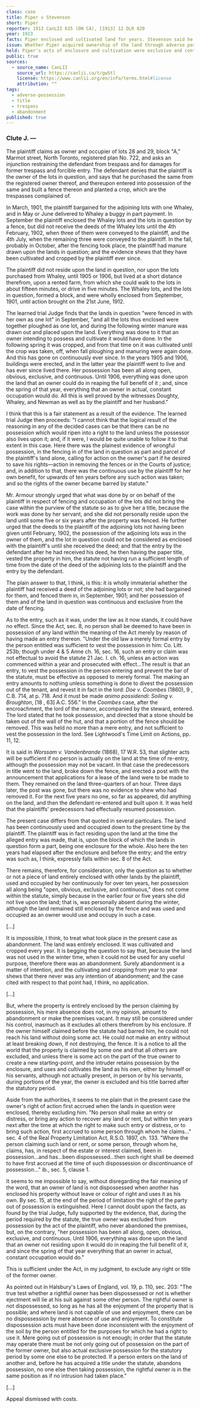 ```yaml
---
class: case
title: Piper v Stevenson
short: Piper
reporter: 1913 CanLII 615 (ON CA), [1913] 12 DLR 820
year: 1913
facts: Piper enclosed and cultivated land for years. Stevenson said he had purchased that land and that Piper is not the owner.
issue: Whether Piper acquired ownership of the land through adverse possession.
held: Piper's acts of enclosure and cultivation were exclusive and continuous for enough time to grant better tile than Stevenson through adverse possession.
public: true
sources:
  - source_name: CanLII
    source_url: https://canlii.ca/t/gw5tl
    license: https://www.canlii.org/en/info/terms.html#license
    attribution: ""
tags:
  - adverse-possession
  - title
  - trespass
  - abandonment
published: true
---
```


### Clute J. —

The plaintiff claims as owner and occupier of lots 28 and 29, block "A," Marmot street, North Toronto, registered plan No. 722, and asks an injunction restraining the defendant from trespass and for damages for former trespass and forcible entry. The defendant denies that the plaintiff is the owner of the lots in question, and says that he purchased the same from the registered owner thereof, and thereupon entered into possession of the same and built a fence thereon and planted a crop, which are the trespasses complained of.

In March, 1901, the plaintiff bargained for the adjoining lots with one Whaley, and in May or June delivered to Whaley a buggy in part payment. In September the plaintiff enclosed the Whaley lots and the lots in question by a fence, but did not receive the deeds of the Whaley lots until the 4th February, 1902, when three of them were conveyed to the plaintiff, and the 4th July, when the remaining three were conveyed to the plaintiff. In the fall, probably in October, after the fencing took place, the plaintiff had manure drawn upon the lands in question; and the evidence shews that they have been cultivated and cropped by the plaintiff ever since. 

The plaintiff did not reside upon the land in question, nor upon the lots purchased from Whaley, until 1905 or 1906, but lived at a short distance therefrom, upon a rented farm, from which she could walk to the lots in about fifteen minutes, or drive in five minutes. The Whaley lots, and the lots in question, formed a block, and were wholly enclosed from September, 1901, until action brought on the 21st June, 1912. 

The learned trial Judge finds that the lands in question "were fenced in with her own as one lot" in September, "and all the lots thus enclosed were together ploughed as one lot, and during the following winter manure was drawn out and placed upon the land. Everything was done to it that an owner intending to possess and cultivate it would have done. In the following spring it was cropped, and from that time on it was cultivated until the crop was taken, off, when fall ploughing and manuring were again done. And this has gone on continuously ever since. In the years 1905 and 1906, buildings were erected, and in the latter year the plaintiff went to live and has ever since lived there. Her possession has been all along open, obvious, exclusive, and continuous. Until 1906, everything was done upon the land that an owner could do in reaping the full benefit of it ; and, since the spring of that year, everything that an owner in actual, constant occupation would do. All this is well proved by the witnesses Doughty, Whaley, and Newman as well as by the plaintiff and her husband." 

I think that this is a fair statement as a result of the evidence. The learned trial Judge then proceeds: "I cannot think that the logical result of the reasoning in any of the decided cases can be that there can be no possession which would ripen into a right to the land unless the possessor also lives upon it; and, if it were, I would be quite unable to follow it to that extent in this case. Here there was the plainest evidence of wrongful possession, in the fencing in of the land in question as part and parcel of the plaintiff's land alone, calling for action on the owner's part if he desired to save his rights—action in removing the fences or in the Courts of justice; and, in addition to that, there was the continuous use by the plaintiff for her own benefit, for upwards of ten years before any such action was taken; and so the rights of the owner became barred by statute." 

Mr. Armour strongly urged that what was done by or on behalf of the plaintiff in respect of fencing and occupation of the lots did not bring the case within the purview of the statute so as to give her a title, because the work was done by her servant, and she did not personally reside upon the land until some five or six years after the property was fenced. He further urged that the deeds to the plaintiff of the adjoining lots not having been given until February, 1902, the possession of the adjoining lots was in the owner of them, and the lot in question could not be considered as enclosed with the plaintiff's until she received the deed; and that the entry by the defendant after he had received his deed, he then having the paper title, vested the property in him, the statute not having run a sufficient length of time from the date of the deed of the adjoining lots to the plaintiff and the entry by the defendant. 

The plain answer to that, I think, is this: it is wholly immaterial whether the plaintiff had received a deed of the adjoining lots or not; she had bargained for them, and fenced them in, in September, 1901; and her possession of them and of the land in question was continuous and exclusive from the date of fencing. 

As to the entry, such as it was, under the law as it now stands, it could have no effect. Since the Act, sec. 8, no person shall be deemed to have been in possession of any land within the meaning of the Act merely by reason of having made an entry thereon. "Under the old law a merely formal entry by the person entitled was sufficient to vest the possession in him: Co. Litt. 253b; though under 4 & 5 Anne ch. 16, sec. 16, such an entry or claim was not effectual to avoid the statute 21 Jac. I. ch. 16, unless an action was commenced within a year and prosecuted with effect...The result is that an entry, to vest the possession in the person entering and prevent the bar of the statute, must be effective as opposed to merely formal. The making an entry amounts to nothing unless something is done to divest the possession out of the tenant, and revest it in fact in the lord: *Doe v. Coombes* (1860), 9 , C.B. 714, at p. 718. And it must be made *animo possidendi*: *Soiling v. Broughton*, [18 , 63] A.C. 556." In the *Coombes* case, after the encroachment, the lord of the manor, accompanied by the steward, entered. The lord stated that he took possession, and directed that a stone should be taken out of the wall of the hut, and that a portion of the fence should be removed. This was held no more than a mere entry, and not sufficient to vest the possession in the lord. See Lightwood's Time Limit on Actions, pp. 11, 12. 

It is said in *Worssam v. Vandenbrande* (1868), 17 W.R. 53, that slighter acts will be sufficient if no person is actually on the land at the time of re-entry, although the possession may not be vacant. In that case the predecessors in title went to the land, broke down the fence, and erected a post with the announcement that applications for a lease of the land were to be made to them. They remained on the land three-quarters of an hour. Three days later, the post was gone, but there was no evidence to shew who had removed it. For the next five years no one, so far as appeared, did anything on the land, and then the defendant re-entered and built upon it. It was held that the plaintiffs' predecessors had effectually resumed possession. 

The present case differs from that quoted in several particulars. The land has been continuously used and occupied down to the present time by the plaintiff. The plaintiff was in fact residing upon the land at the time the alleged entry was made, that is, upon the block of which the lands in question form a part, being one enclosure for the whole. Also here the ten years had elapsed after the enclosure and before the entry; and the entry was such as, I think, expressly falls within sec. 8 of the Act. 

There remains, therefore, for consideration, only the question as to whether or not a piece of land entirely enclosed with other lands by the plaintiff, used and occupied by her continuously for over ten years, her possession all along being "open, obvious, exclusive, and continuous," does not come within the statute, simply because in the earlier four or five years she did not live upon the land; that is, was personally absent during the winter, although the land remained still enclosed by the fence and was used and occupied as an owner would use and occupy in such a case. 

<!--

The authority chiefly relied on by Mr. Armour was *Coffin v. North American Land Co.*, 21 O.R. 80. In several respects the facts in that case are similar to the facts in the present case, but in others they widely differ. In that case, during the statutory period, the true owners entered upon the land, pulled down the old and built a new fence. Here, as already pointed out, entry was not made until after ten years had elapsed from the time the lots were enclosed, in September, 1901. Further, the plaintiff in the *Coffin* case entered into an agreement, after a threat that he would be evicted unless he acknowledged himself to be a tenant, and promised to give up possession when required, and he did give up possession, and, although living on the adjoining land, he made no claim of any kind until five years after he had given up possession. 

The points of difference are sufficient, I think, to distinguish the *Coffin* case from the present. But I desire to refer to some observations made in the judgment of the *Cown* case to which I cannot accede. It is said there (p. 87): "The plaintiff here cropped the land in question during the summer; during the winter he did nothing to it but draw some loads of manure upon it...During the summer months and during the months when he was sowing the land and reaping his crop, his possession was clearly sufficient beyond question, but during the rest of the year his possession was not actual, nor constant, nor visible. During each winter he says that he drew some manure upon the place and in the spring he spread. Excepting for this he withdrew absolutely to his own lot, which adjoined but was separated by a fence from that of which he claims the possession"— Differing in this respect also from the present. "The winter months must be separated from the summer and we must look at the acts of possession done during those winter months by themselves. Doing this, I think the acts done in the winter did not constitute an occupation of the property to the exclusion of the right of the true owner, but were mere acts of trespass, covering necessarily but a very short portion of the winter, and that the possession must be taken to have been vacant for the remainder of it. The right of the true owner would attach upon each occasion when the possession became thus vacant, and the operation of the Statute of Limitations would cease until actual possession was taken in the spring again by the plaintiff:" citing *Trustees Executors and Agency Co. v. Short*, 13 App. Cas. 793. 

To this proposition of the law I cannot assent. In the case cited, the trial Judge had charged the jury that when any person went into possession of another person's land, and exercised dominion over it with the intention of claiming it, and the Statute of Limitations thereupon began to run as against the owner of the land, such running was never stopped, notwithstanding that the intruder entirely abandoned the land long before the expiration of twenty years from his first entry, and no other person took possession of such land, and that the right of the true owner of the land would not again arise without an entry by such true owner with the intention of repossessing himself of such land. The jury were also told that, at the expiration of twenty years after such taking possession of the land as against the true owner, his right of action was defeated, notwithstanding that there may not have been twenty years' possession as against him. Lord Macnaghten, who delivered the judgment of the Privy Council, after referring to the charge and to the origin of the doctrine, said: "Their Lordships are unable to concur in this view. They are of the opinion that if a person enters upon the land of another and holds possession for a time, and then, without having acquired title under the statute, abandons possession, the rightful owner, on the abandonment, is in the 
same position in all respects as he was before the intrusion took place. There is no one against whom he can bring an action. He cannot make an entry upon himself. There is no positive enactment, nor is there any principle of law, which requires him to do any act, to issue any notice, or to perform any ceremony in order to rehabilitate himself. No new departure is necessary. The possession of the intruder, ineffectual for the purpose of transferring title, ceases upon its abandonment to be effectual for any purpose. It does not leave behind it any cloud on the title of the rightful owner, or any secret process at work for the possible benefit in time to come of some casual interloper or lucky vagrant." 

This final statement of the law was applicable to the *Coffin* case, on the finding that there was there an abandonment of the premises for some four or five years. In the present case there was no abandonment, unless, as Street, J., argues in the Coffin case, "the fact that the land lay idle during the winter."

-->

[...]

It is impossible, I think, to treat what took place in the present case as abandonment. The land was entirely enclosed. It was cultivated and cropped every year. It is begging the question to say that, because the land was not used in the winter time, when it could not be used for any useful purpose, therefore there was an abandonment. Surely abandonment is a matter of intention, and the cultivating and cropping from year to year shews that there never was any intention of abandonment; and the case cited with respect to that point had, I think, no application. 

<!--

In *McIntyre v. Thompson*, 1 O.L.R. 163, referred to by Mr. Armour, the land was not wholly enclosed, one end being bounded by a marsh, and through this marsh cattle could and did stray into it. Osler, J.A., refers to this fact at p. 167, and, as I read the case, it formed an important part of the evidence upon which the Court agreed that "the learned trial Judge was right in holding that at the date of the commencement of the former action the defendant had not been in open, visible, actual, and continued possession of the plaintiff's land for the period necessary to give him a possessory title." 

In the case of *Seddon v. Smith*, 36 L.T.R. 168, the defendant, who shared with others a right of way over a piece of land, the property in which was in the lord of the manor, used a portion of the same, amounting to about three-quarters of the whole, in all respects as if it were properly part of his farm, ploughing it from time to time and raising produce thereon. Such user was uninterrupted, and was continued for twenty years or more. As to the remaining quarter, which was not in any way fenced off from the above, it remained in its original condition, and was used for the purposes and in the manner that the whole was originally intended to be used. As to three-quarters, it was held that the defendant had acquired a good title by possession, but not as to the one-quarter. Cockburn, .C.J., says, in part: "I care not what he grew, he used it in all respects as if it were his own; and such a user, I am of opinion, would at last give a title, because the lord of the manor had many ways of putting an end to it had he chosen to do so instead of standing by, as he did, and doing nothing. To my mind it makes no difference whether there be enclosure or not. *Enclosure is the strongest possible evidence of adverse possession*, but it is not indispensable." 

Burton, J.A., in *Harris v. Mudie*, 7 A.R. 414, while pointing out that constructive possession is in the person having the legal title, says (p. 420): "The original taking of possession being wrongful and without colour of right, how can the plaintiff be deprived of more than the defendants have actually cultivated or enclosed?" He makes this observation, treating enclosure as evidence of possession, having present to his mind, as there stated, that the Statute of Limitations should be strictly construed. On p. 421, referring to the suggestion that the only way to make a claim for wild land was by clearing it and using it, he says: "The statement is not accurate, as it is quite possible to enclose wild land." He also refers to *Jackson ex dem. Hardenberg v. Schoonmaker* (1807), 2 Johns. (N.Y.) 230, where that eminent jurist, Kent, C.J., delivering the judgment of the Court, said: "There must be a real and substantial enclosure, an actual occupancy, a *possessio pedis*, which is definite, positive and notorious, to constitute an adverse possession, when that is the only defence, and is to countervail a legal title." On examining the case, it will be found that the fence referred to was a brush fence, "which was made by trees felled and lapping one upon another." It was necessary to go back to this possession fence of 1774 in order to support the possessory title. At this time, it would appear that the lands were not cleared—that "the father-in-law of the defendant cleared the premises in question, in 1786, and the fences remain as they were placed at that time." Kent, C.J., points out that, "if this possession be laid out of view, the possession of 1785, or 1786, was not a possession of twenty years, before the commencement of the suit." 

Burton, J.A., in *Harris v. Mudie*, refers to other cases, American and Canadian, varying upon the question of possession, and points out that "constructive possession has no application in the case of a mere trespasser having no colour of title, and he acquires title under the Statute of Limitations only to such land as he has had actual and visible possession of, by fencing or cultivating, for the requisite period." 

I am unable to gather from the *Harris v. Mudie* case that the facts were precisely similar to the present. Other questions were involved, and I rather infer that there was actual occupancy, as well as enclosure of a certain portion; and—while the language used in the judgment would cover the present case—having regard to the facts there, it may be limited to the concurring incidents of enclosure and occupation. 

In *Worssam v. Vandenbrande*, 17 W.R. 53, the paper title of the plaintiffs was not disputed, but the continuous possession of the defendant for twenty years was denied by the plaintiffs. The interruption on which they relied took place between nineteen and twenty years before writ. Upon that occasion the plaintiffs' predecessors went to the land, and, with implements which they had brought broke down the fence which enclosed the land, and erected a post on the close, to which they affixed a board, on which was painted a statement that any one who desired to take a lease of the land should apply to those on whose behalf the entrance had thus been made. At the time this was done, the close was undoubtedly in the possession of those under whom the defendant claimed; but that possession was evinced solely by the fence. The plaintiffs' party remained on the land three-quarters of an hour. Three days after this, the post and board were gone, but there was no evidence to shew who had removed them, nor was there evidence of any subsequent dealing with the land by act thereupon, by any one, for the next five years. After that period the possession of the defendant was evinced by the acts of the most unequivocal kind—namely, by the erection of buildings. The sole question raised was, whether the entry just described was a mere entry, or was such a dealing with the land as amounted to taking possession so as to interrupt the adverse possession of the defendants." Bovill, C.J., said: "The verdict must stand. The commencement of the defendant's title was in 1845. A fence is put up. This is the sole thing done on the land then. *If this had continued, the title of the defendant would have been good.* In 1848 the fence is destroyed by the true owner, partially, as some say, wholly, as others say. *But now, we must hold that it was wholly destroyed*, for there was evidence to go to the jury that it was wholly destroyed. The post and board are erected. Now is this taking possession or is it a mere entry? There had been no adverse possession but the fence. When that was pulled down I cannot see that anything remained to make the possession of the defendant. The case of the plaintiffs does not rest wholly on the pulling down the fence, and then erecting the post, but also on this, that there is no evidence from 1848 to 1853 of any act on the land hostile to the title of the true owner." Byles, Keating, and Brett, JJ., concurred. 

This case is, I think, in point. The Court, on the finding of the jury, regarded the fence as wholly destroyed, and declared, in so many words, that, if this had continued, the title of the defendant would have been good. In the present case, not only did the fence continue, but the land was cultivated each year. 

I cannot assent to the general statement of Street, J., in the *Coffin* case that the winter months must be separated from the summer months, and that we must look at the acts of possession during those months by themselves, nor to the view there expressed that the acts done in the winter months did not constitute an occupation of the property to the exclusion of the right of the true owner, nor that the property thus became vacant during the winter, and that the right of the true owner would attach, and that the operation of the Statute of Limitations would cease until actual possession was taken in the following spring. No doubt, the statute ceases to run if the adverse possessor quits the land and leaves the possession vacant, as there is no person in whose favour it can run: Lightwood's Time Limit on Actions, p. 12. 

-->

[...]

But, where the property is entirely enclosed by the person claiming by possession, his mere absence does not, in my opinion, amount to abandonment or make the premises vacant. It may still be considered under his control, inasmuch as it excludes all others therefrom by his enclosure. If the owner himself claimed before the statute had barred him, he could not reach his land without doing some act. He could not make an entry without at least breaking down, if not destroying, the fence. It is a notice to all the world that the property is claimed by some one and that all others are excluded, and unless there is some act on the part of the true owner to create a new starting-point, and the intruder retains possession by the enclosure, and uses and cultivates the land as his own, either by himself or his servants, although not actually present, in person or by his servants, during portions of the year, the owner is excluded and his title barred after the statutory period. 

Aside from the authorities, it seems to me plain that in the present case the owner's right of action first accrued when the lands in question were enclosed, thereby excluding him. "No person shall make an entry or distress, or bring any action to recover any land or rent, but within ten years next after the time at which the right to make such entry or distress, or to bring such action, first accrued to some person through whom he claims..." sec. 4 of the Real Property Limitation Act, R.S.O. 1897, ch. 133. "Where the person claiming such land or rent, or some person, through whom he, claims, has, in respect of the estate or interest claimed, been in possession...and has...been dispossessed...then such right shall be deemed to have first accrued at the time of such dispossession or discontinuance of possession..." ib., sec. 5, clause 1. 

It seems to me impossible to say, without disregarding the fair meaning of the word, that an owner of land is not dispossessed when another has enclosed his property without leave or colour of right and uses it as his own. By sec. 15, at the end of the period of limitation the right of the party out of possession is extinguished. Here I cannot doubt upon the facts, as found by the trial Judge, fully supported by the evidence, that, during the period required by the statute, the true owner was excluded from possession by the act of the plaintiff, who never abandoned the premises, but, on the contrary, "her possession has been all along, open, obvious, exclusive, and continuous. Until 1906, everything was done upon the land that an owner not residing upon it would do in reaping the full benefit of it, and since the spring of that year everything that an owner in actual, constant occupation would do." 

This is sufficient under the Act, in my judgment, to exclude any right or title of the former owner. 

As pointed out in Halsbury's Laws of England, vol. 19, p. 110, sec. 203: "The true test whether a rightful owner has been dispossessed or not is whether ejectment will lie at his suit against some other person. The rightful owner is not dispossessed, so long as he has all the enjoyment of the property that is possible; and where land is not capable of use and enjoyment, there can be no dispossession by mere absence of use and enjoyment. To constitute dispossession acts must have been done inconsistent with the enjoyment of the soil by the person entitled for the purposes for which he had a right to use it. Mere going out of possession is not enough; in order that the statute may operate there must be not only going out of possession on the part of the former owner, but also actual exclusive possession for the statutory period by some one else to be protected. If a person enters on the land of another and, before he has acquired a title under the statute, abandons possession, no one else then taking possession, the rightful owner is in the same position as if no intrusion had taken place." 

[...]

<!--The judgment in the *Coffin* case may be supported by the facts which I have pointed out; but, in so far as it purports to be applicable to a case like the present, and to declare that the winter months must be separated from the summer months, and that we must look at the acts of possession done during those months by themselves, I cannot agree. And to that extent, and in so far as it is inconsistent with the view herein expressed, that case is overruled. -->

Appeal dismissed with costs. 
